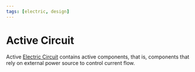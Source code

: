```yaml
---
tags: [electric, design]
---
```


# Active Circuit

Active [Electric Circuit](202409101454.md) contains active components, that is,
components that rely on external power source to control current flow.

